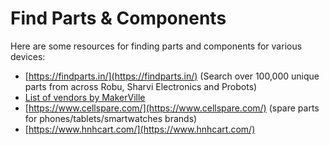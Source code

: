 # Find Parts & Components

Here are some resources for finding parts and components for various devices:

* [https://findparts.in/](https://findparts.in/) (Search over 100,000 unique parts from across Robu, Sharvi Electronics and Probots)
* [List of vendors by MakerVille](https://wiki.makerville.io/docs/Lists/hardware-vendors/)
* [https://www.cellspare.com/](https://www.cellspare.com/) (spare parts for phones/tablets/smartwatches brands)
* [https://www.hnhcart.com/](https://www.hnhcart.com/)

